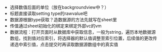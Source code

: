 * 选择数值后面的单位（放在backgroundview中？）
* 标题直接读取setting type的rawvalue吧
* 数据源根据type获取？造数据源的方法先就写在sheet里
* 传值通过sheet初始化的绑定来绑定外部vc的vm
* 数据流程：打开页面时从数据库中获取信息，一般为string，遍历本地数据源数组，找到值对应索引，将选择器的默认值调整至索引位置，后续值的更改传递选中索引值，点击提交时再读取数据源数组中的真实值